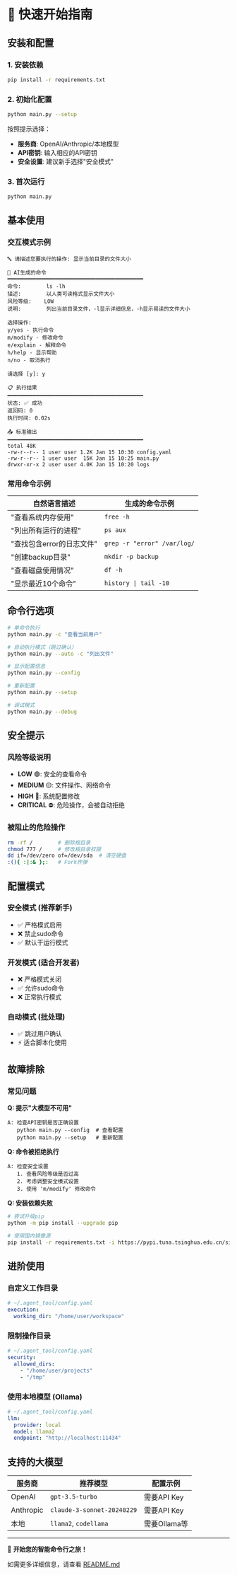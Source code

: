 # 🚀 快速开始指南

## 安装和配置

### 1. 安装依赖
```bash
pip install -r requirements.txt
```

### 2. 初始化配置
```bash
python main.py --setup
```

按照提示选择：
- **服务商**: OpenAI/Anthropic/本地模型
- **API密钥**: 输入相应的API密钥
- **安全设置**: 建议新手选择"安全模式"

### 3. 首次运行
```bash
python main.py
```

## 基本使用

### 交互模式示例

```
🔤 请描述您要执行的操作: 显示当前目录的文件大小

🤖 AI生成的命令
━━━━━━━━━━━━━━━━━━━━━━━━━━━━━━━━━━━━━━━━━━━
命令:        ls -lh
描述:        以人类可读格式显示文件大小
风险等级:    LOW
说明:        列出当前目录文件，-l显示详细信息，-h显示易读的文件大小

选择操作:
y/yes - 执行命令
m/modify - 修改命令  
e/explain - 解释命令
h/help - 显示帮助
n/no - 取消执行

请选择 [y]: y

📋 执行结果
━━━━━━━━━━━━━━━━━━━━━━━━━━━━━━━━━━━━━━━━━━━
状态: ✅ 成功
返回码: 0
执行时间: 0.02s

📤 标准输出
━━━━━━━━━━━━━━━━━━━━━━━━━━━━━━━━━━━━━━━━━━━
total 48K
-rw-r--r-- 1 user user 1.2K Jan 15 10:30 config.yaml
-rw-r--r-- 1 user user  15K Jan 15 10:25 main.py
drwxr-xr-x 2 user user 4.0K Jan 15 10:20 logs
```

### 常用命令示例

| 自然语言描述 | 生成的命令示例 |
|-------------|---------------|
| "查看系统内存使用" | `free -h` |
| "列出所有运行的进程" | `ps aux` |
| "查找包含error的日志文件" | `grep -r "error" /var/log/` |
| "创建backup目录" | `mkdir -p backup` |
| "查看磁盘使用情况" | `df -h` |
| "显示最近10个命令" | `history \| tail -10` |

## 命令行选项

```bash
# 单命令执行
python main.py -c "查看当前用户"

# 自动执行模式（跳过确认）
python main.py --auto -c "列出文件"

# 显示配置信息
python main.py --config

# 重新配置
python main.py --setup

# 调试模式
python main.py --debug
```

## 安全提示

### 风险等级说明
- **LOW** 🟢: 安全的查看命令
- **MEDIUM** 🟡: 文件操作、网络命令
- **HIGH** 🔴: 系统配置修改
- **CRITICAL** ⛔: 危险操作，会被自动拒绝

### 被阻止的危险操作
```bash
rm -rf /        # 删除根目录
chmod 777 /     # 修改根目录权限
dd if=/dev/zero of=/dev/sda  # 清空硬盘
:(){ :|:& };:   # Fork炸弹
```

## 配置模式

### 安全模式 (推荐新手)
- ✅ 严格模式启用
- ❌ 禁止sudo命令
- ✅ 默认干运行模式

### 开发模式 (适合开发者)
- ❌ 严格模式关闭
- ✅ 允许sudo命令
- ❌ 正常执行模式

### 自动模式 (批处理)
- ✅ 跳过用户确认
- ⚡ 适合脚本化使用

## 故障排除

### 常见问题

**Q: 提示"大模型不可用"**
```
A: 检查API密钥是否正确设置
   python main.py --config  # 查看配置
   python main.py --setup   # 重新配置
```

**Q: 命令被拒绝执行**
```
A: 检查安全设置
   1. 查看风险等级是否过高
   2. 考虑调整安全模式设置
   3. 使用 'm/modify' 修改命令
```

**Q: 安装依赖失败**
```bash
# 尝试升级pip
python -m pip install --upgrade pip

# 使用国内镜像源
pip install -r requirements.txt -i https://pypi.tuna.tsinghua.edu.cn/simple/
```

## 进阶使用

### 自定义工作目录
```yaml
# ~/.agent_tool/config.yaml
execution:
  working_dir: "/home/user/workspace"
```

### 限制操作目录
```yaml
# ~/.agent_tool/config.yaml
security:
  allowed_dirs:
    - "/home/user/projects"
    - "/tmp"
```

### 使用本地模型 (Ollama)
```yaml
# ~/.agent_tool/config.yaml
llm:
  provider: local
  model: llama2
  endpoint: "http://localhost:11434"
```

## 支持的大模型

| 服务商 | 推荐模型 | 配置示例 |
|--------|---------|---------|
| OpenAI | `gpt-3.5-turbo` | 需要API Key |
| Anthropic | `claude-3-sonnet-20240229` | 需要API Key |
| 本地 | `llama2`, `codellama` | 需要Ollama等 |

---

🎉 **开始您的智能命令行之旅！**

如需更多详细信息，请查看 [README.md](README.md)
